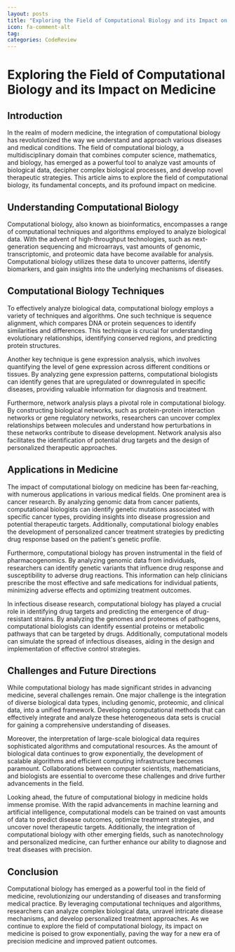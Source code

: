 ```yaml
---
layout: posts
title: "Exploring the Field of Computational Biology and its Impact on Medicine"
icon: fa-comment-alt
tag:      
categories: CodeReview
---
```



# Exploring the Field of Computational Biology and its Impact on Medicine

## Introduction

In the realm of modern medicine, the integration of computational biology has revolutionized the way we understand and approach various diseases and medical conditions. The field of computational biology, a multidisciplinary domain that combines computer science, mathematics, and biology, has emerged as a powerful tool to analyze vast amounts of biological data, decipher complex biological processes, and develop novel therapeutic strategies. This article aims to explore the field of computational biology, its fundamental concepts, and its profound impact on medicine.

## Understanding Computational Biology

Computational biology, also known as bioinformatics, encompasses a range of computational techniques and algorithms employed to analyze biological data. With the advent of high-throughput technologies, such as next-generation sequencing and microarrays, vast amounts of genomic, transcriptomic, and proteomic data have become available for analysis. Computational biology utilizes these data to uncover patterns, identify biomarkers, and gain insights into the underlying mechanisms of diseases.

## Computational Biology Techniques

To effectively analyze biological data, computational biology employs a variety of techniques and algorithms. One such technique is sequence alignment, which compares DNA or protein sequences to identify similarities and differences. This technique is crucial for understanding evolutionary relationships, identifying conserved regions, and predicting protein structures.

Another key technique is gene expression analysis, which involves quantifying the level of gene expression across different conditions or tissues. By analyzing gene expression patterns, computational biologists can identify genes that are upregulated or downregulated in specific diseases, providing valuable information for diagnosis and treatment.

Furthermore, network analysis plays a pivotal role in computational biology. By constructing biological networks, such as protein-protein interaction networks or gene regulatory networks, researchers can uncover complex relationships between molecules and understand how perturbations in these networks contribute to disease development. Network analysis also facilitates the identification of potential drug targets and the design of personalized therapeutic approaches.

## Applications in Medicine

The impact of computational biology on medicine has been far-reaching, with numerous applications in various medical fields. One prominent area is cancer research. By analyzing genomic data from cancer patients, computational biologists can identify genetic mutations associated with specific cancer types, providing insights into disease progression and potential therapeutic targets. Additionally, computational biology enables the development of personalized cancer treatment strategies by predicting drug response based on the patient's genetic profile.

Furthermore, computational biology has proven instrumental in the field of pharmacogenomics. By analyzing genomic data from individuals, researchers can identify genetic variants that influence drug response and susceptibility to adverse drug reactions. This information can help clinicians prescribe the most effective and safe medications for individual patients, minimizing adverse effects and optimizing treatment outcomes.

In infectious disease research, computational biology has played a crucial role in identifying drug targets and predicting the emergence of drug-resistant strains. By analyzing the genomes and proteomes of pathogens, computational biologists can identify essential proteins or metabolic pathways that can be targeted by drugs. Additionally, computational models can simulate the spread of infectious diseases, aiding in the design and implementation of effective control strategies.

## Challenges and Future Directions

While computational biology has made significant strides in advancing medicine, several challenges remain. One major challenge is the integration of diverse biological data types, including genomic, proteomic, and clinical data, into a unified framework. Developing computational methods that can effectively integrate and analyze these heterogeneous data sets is crucial for gaining a comprehensive understanding of diseases.

Moreover, the interpretation of large-scale biological data requires sophisticated algorithms and computational resources. As the amount of biological data continues to grow exponentially, the development of scalable algorithms and efficient computing infrastructure becomes paramount. Collaborations between computer scientists, mathematicians, and biologists are essential to overcome these challenges and drive further advancements in the field.

Looking ahead, the future of computational biology in medicine holds immense promise. With the rapid advancements in machine learning and artificial intelligence, computational models can be trained on vast amounts of data to predict disease outcomes, optimize treatment strategies, and uncover novel therapeutic targets. Additionally, the integration of computational biology with other emerging fields, such as nanotechnology and personalized medicine, can further enhance our ability to diagnose and treat diseases with precision.

## Conclusion

Computational biology has emerged as a powerful tool in the field of medicine, revolutionizing our understanding of diseases and transforming medical practice. By leveraging computational techniques and algorithms, researchers can analyze complex biological data, unravel intricate disease mechanisms, and develop personalized treatment approaches. As we continue to explore the field of computational biology, its impact on medicine is poised to grow exponentially, paving the way for a new era of precision medicine and improved patient outcomes.